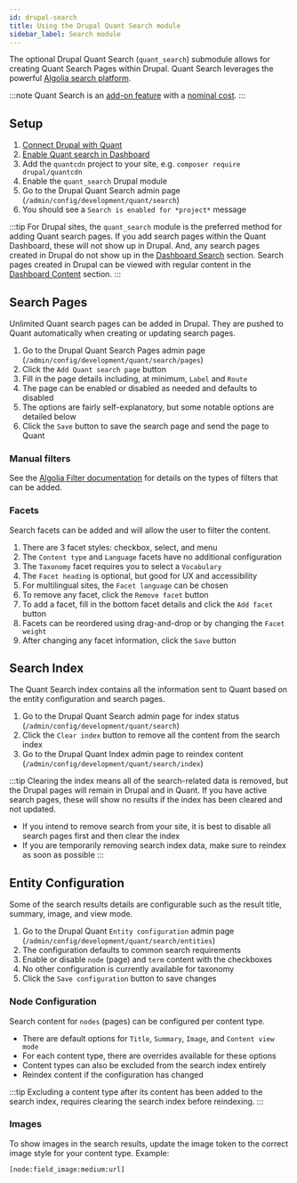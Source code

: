```yaml
---
id: drupal-search
title: Using the Drupal Quant Search module
sidebar_label: Search module
---
```


The optional Drupal Quant Search (`quant_search`) submodule allows for creating Quant Search Pages within Drupal. Quant Search leverages the powerful [Algolia search platform](https://www.algolia.com/).

:::note
Quant Search is an [add-on feature](https://www.quantcdn.io/features) with a [nominal cost](https://www.quantcdn.io/pricing).
:::

## Setup

1. [Connect Drupal with Quant](/docs/integrations/drupal)
1. [Enable Quant search in Dashboard](/docs/dashboard/search)
1. Add the `quantcdn` project to your site, e.g. `composer require drupal/quantcdn`
1. Enable the `quant_search` Drupal module
1. Go to the Drupal Quant Search admin page (`/admin/config/development/quant/search`)
1. You should see a `Search is enabled for *project*` message

:::tip
For Drupal sites, the `quant_search` module is the preferred method for adding Quant search pages. If you add search pages within the Quant Dashboard, these will not show up in Drupal. And, any search pages created in Drupal do not show up in the [Dashboard Search](https://dashboard.quantcdn.io/search) section. Search pages created in Drupal can be viewed with regular content in the [Dashboard Content](https://dashboard.quantcdn.io/content) section.
:::

## Search Pages

Unlimited Quant search pages can be added in Drupal. They are pushed to Quant automatically when creating or updating search pages.

1. Go to the Drupal Quant Search Pages admin page (`/admin/config/development/quant/search/pages`)
1. Click the `Add Quant search page` button
1. Fill in the page details including, at minimum, `Label` and `Route`
1. The page can be enabled or disabled as needed and defaults to disabled
1. The options are fairly self-explanatory, but some notable options are detailed below
1. Click the `Save` button to save the search page and send the page to Quant

### Manual filters

See the [Algolia Filter documentation](https://www.algolia.com/doc/guides/managing-results/refine-results/filtering/) for details on the types of filters that can be added.

### Facets

Search facets can be added and will allow the user to filter the content.

1. There are 3 facet styles: checkbox, select, and menu
1. The `Content type` and `Language` facets have no additional configuration
1. The `Taxonomy` facet requires you to select a `Vocabulary`
1. The `Facet heading` is optional, but good for UX and accessibility
1. For multilingual sites, the `Facet language` can be chosen
1. To remove any facet, click the `Remove facet` button
1. To add a facet, fill in the bottom facet details and click the `Add facet` button
1. Facets can be reordered using drag-and-drop or by changing the `Facet weight`
1. After changing any facet information, click the `Save` button

## Search Index

The Quant Search index contains all the information sent to Quant based on the entity configuration and search pages.

1. Go to the Drupal Quant Search admin page for index status (`/admin/config/development/quant/search`)
1. Click the `Clear index` button to remove all the content from the search index
1. Go to the Drupal Quant Index admin page to reindex content (`/admin/config/development/quant/search/index`)

:::tip
Clearing the index means all of the search-related data is removed, but the Drupal pages will remain in Drupal and in Quant. If you have active search pages, these will show no results if the index has been cleared and not updated.

- If you intend to remove search from your site, it is best to disable all search pages first and then clear the index
- If you are temporarily removing search index data, make sure to reindex as soon as possible
:::

## Entity Configuration

Some of the search results details are configurable such as the result title, summary, image, and view mode.

1. Go to the Drupal Quant `Entity configuration` admin page (`/admin/config/development/quant/search/entities`)
1. The configuration defaults to common search requirements
1. Enable or disable `node` (page) and `term` content with the checkboxes
1. No other configuration is currently available for taxonomy
1. Click the `Save configuration` button to save changes

### Node Configuration

Search content for `nodes` (pages) can be configured per content type.

- There are default options for `Title`, `Summary`, `Image`, and `Content view mode`
- For each content type, there are overrides available for these options
- Content types can also be excluded from the search index entirely
- Reindex content if the configuration has changed

:::tip
Excluding a content type after its content has been added to the search index, requires clearing the search index before reindexing.
:::

### Images

To show images in the search results, update the image token to the correct image style for your content type. Example:

```
[node:field_image:medium:url]
```
